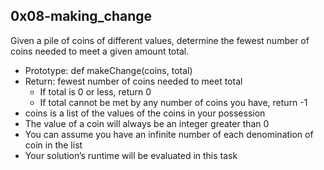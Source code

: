 ## 0x08-making_change
Given a pile of coins of different values, determine the fewest number of coins needed to meet a given amount total.

-    Prototype: def makeChange(coins, total)
-    Return: fewest number of coins needed to meet total
       - If total is 0 or less, return 0
       - If total cannot be met by any number of coins you have, return -1
-    coins is a list of the values of the coins in your possession
-    The value of a coin will always be an integer greater than 0
-    You can assume you have an infinite number of each denomination of coin in the list
-    Your solution’s runtime will be evaluated in this task

